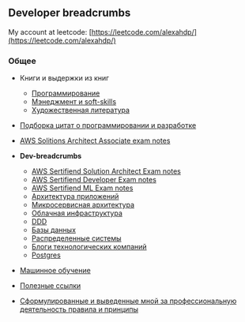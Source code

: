 ## Developer breadcrumbs

My account at leetcode: [https://leetcode.com/alexahdp/](https://leetcode.com/alexahdp/)  

### Общее
 * Книги и выдержки из книг
   * [Программирование](./books/hard_skills.md)  
   * [Мэнеджмент и soft-skills](./books/management.md)  
   * [Художественная литература](./books/fiction.md)  
 * [Подборка цитат о программировании и разработке](./notes/quotes.md)  
 * [AWS Solitions Architect Associate exam notes](./dev/aws_solution_architect_associate_exam_notes.md)
 * **Dev-breadcrumbs**
    * [AWS Sertifiend Solution Architect Exam notes](./dev/aws_solution_architect_associate_exam_notes.md)  
    * [AWS Sertifiend Developer Exam notes](./dev/aws_sertified_developer.md)  
    * [AWS Sertifiend ML Exam notes](./dev/aws_sertified_ml.md)  
    * [Архитектура приложений](./dev/app_architecture.md)  
    * [Микросервисная архитектура](./dev/microservice_architecture.md)  
    * [Облачная инфраструктура](./dev/clouds.md)  
    * [DDD](./dev/ddd.md)  
    * [Базы данных](./dev/databases.md)  
    * [Распределенные системы](./dev/distributed_systems.md)
    * [Блоги технологических компаний](./dev/tech_companies_blogs.md)  
    * [Postgres](./dev/postgres.md)  

 * [Машинное обучение](./ml/README.md)  
 * [Полезные ссылки](./links.md)  
 * [Сформулированные и выведенные мной за профессиональную деятельность правила и принципы](./my_practices.md)  
